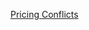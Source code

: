 [Pricing Conflicts](https://raw.githubusercontent.com/threefoldfoundation/info_foundation/master/docs/faq/pricing_conflicts.md ':include :type=markdown')